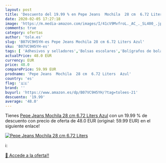 ```yaml
---
layout: post
title: 'Descuento del 19.99 % en Pepe Jeans  Mochila  28 cm  6.72 Liters '
date: 2020-02-05 17:27:18
image: 'https://m.media-amazon.com/images/I/41cV9MvfroL._AC_._SL400_.jpg'
comments: true
category: ofertas
author: 'tole.es'
slug: 'B07VC9H5YH-es Pepe Jeans Mochila 28 cm 6.72 Liters Azul'
sku: 'B07VC9H5YH-es'
tags: [ 'Adhesivos y selladores','Bolsas escolares','Bolígrafos de bola','Bolígrafos y recambios','Bolígrafos, lápices y útiles de escritura','Bricolaje y herramientas','Compuestos de modelado para escultura','Costura y manualidades','Equipaje','Escultura','Ferretería','Hogar y cocina','Mochilas, estuches y sets escolares','Oficina y papelería','Pegamentos instantáneos', ]
actualPrice: 48.0 EUR
currency: EUR
price: 48.0
comparePrice: 59.99 EUR
prodname: 'Pepe Jeans  Mochila  28 cm  6.72 Liters  Azul'
country: 'es'
flag: '🇪🇸'
brand: ''
buyurl: 'https://www.amazon.es/dp/B07VC9H5YH/?tag=tolees-21'
descuento: '19.99'
average: '48.0'
---
```


Tienes [Pepe Jeans  Mochila  28 cm  6.72 Liters  Azul](https://www.amazon.es/dp/B07VC9H5YH/?tag=tolees-21) con un 19.99 % de descuento con precio de oferta de 48.0 EUR (original: 59.99 EUR) en el siguiente enlace!

[![Pepe Jeans  Mochila  28 cm  6.72 Liters ](https://m.media-amazon.com/images/I/41cV9MvfroL._AC_._SL400_.jpg)](https://www.amazon.es/dp/B07VC9H5YH/?tag=tolees-21)

ℹ️:


[🛒 Accede a la oferta!!](https://www.amazon.es/dp/B07VC9H5YH/?tag=tolees-21)
